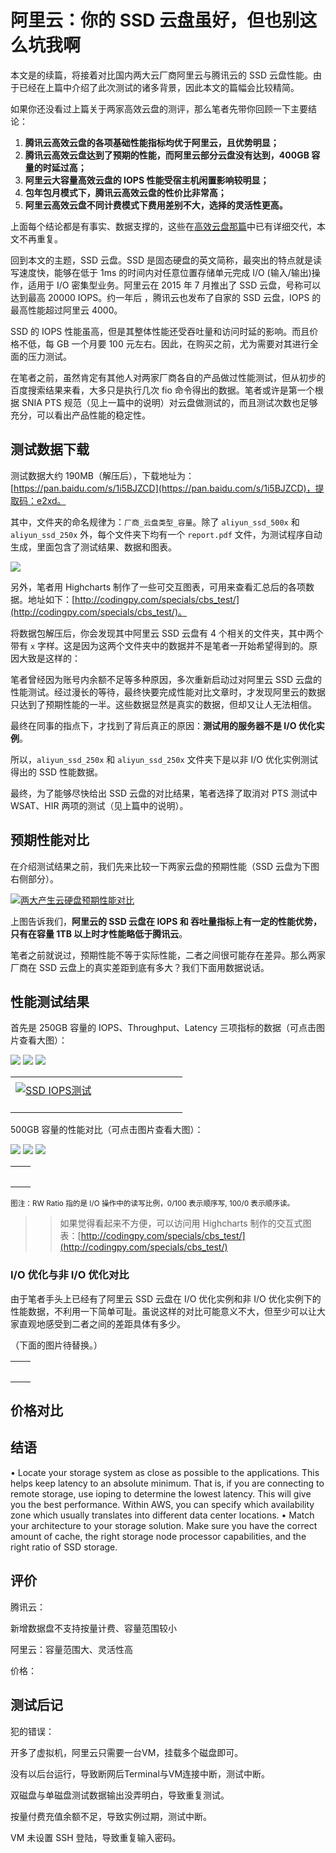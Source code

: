 # 阿里云：你的 SSD 云盘虽好，但也别这么坑我啊

本文是[]()的续篇，将接着对比国内两大云厂商阿里云与腾讯云的 SSD 云盘性能。由于已经在上篇中介绍了此次测试的诸多背景，因此本文的篇幅会比较精简。

如果你还没看过上篇关于两家高效云盘的测评，那么笔者先带你回顾一下主要结论：

1. **腾讯云高效云盘的各项基础性能指标均优于阿里云，且优势明显；**
2. **腾讯云高效云盘达到了预期的性能，而阿里云部分云盘没有达到，400GB 容量的时延过高；**
3. **阿里云大容量高效云盘的 IOPS 性能受宿主机闲置影响较明显；**
4. **包年包月模式下，腾讯云高效云盘的性价比非常高；**
5. **阿里云高效云盘不同计费模式下费用差别不大，选择的灵活性更高。**

上面每个结论都是有事实、数据支撑的，这些在[高效云盘那篇]()中已有详细交代，本文不再重复。

回到本文的主题，SSD 云盘。SSD 是固态硬盘的英文简称，最突出的特点就是读写速度快，能够在低于 1ms 的时间内对任意位置存储单元完成 I/O (输入/输出)操作，适用于 I/O 密集型业务。阿里云在 2015 年 7 月推出了 SSD 云盘，号称可以达到最高 20000 IOPS。约一年后 ，腾讯云也发布了自家的 SSD 云盘，IOPS 的最高性能超过阿里云 4000。

SSD 的 IOPS 性能虽高，但是其整体性能还受吞吐量和访问时延的影响。而且价格不低，每 GB 一个月要 100 元左右。因此，在购买之前，尤为需要对其进行全面的压力测试。

在笔者之前，虽然肯定有其他人对两家厂商各自的产品做过性能测试，但从初步的百度搜索结果来看，大多只是执行几次 fio 命令得出的数据。笔者或许是第一个根据 SNIA PTS 规范（见上一篇中的说明）对云盘做测试的，而且测试次数也足够充分，可以看出产品性能的稳定性。

## 测试数据下载

测试数据大约 190MB（解压后），下载地址为：[https://pan.baidu.com/s/1i5BJZCD](https://pan.baidu.com/s/1i5BJZCD)，提取码：e2xd。

其中，文件夹的命名规律为：`厂商_云盘类型_容量`。除了 `aliyun_ssd_500x` 和 `aliyun_ssd_250x` 外，每个文件夹下均有一个 `report.pdf` 文件，为测试程序自动生成，里面包含了测试结果、数据和图表。

![](http://ww2.sinaimg.cn/large/006tNc79gw1fahgz7diayj30bk0ak0ui.jpg)

另外，笔者用 Highcharts 制作了一些可交互图表，可用来查看汇总后的各项数据。地址如下：[http://codingpy.com/specials/cbs_test/](http://codingpy.com/specials/cbs_test/)。

将数据包解压后，你会发现其中阿里云 SSD 云盘有 4 个相关的文件夹，其中两个带有 `x` 字样。这是因为这两个文件夹中的数据并不是笔者一开始希望得到的。原因大致是这样的：

笔者曾经因为账号内余额不足等多种原因，多次重新启动过对阿里云 SSD 云盘的性能测试。经过漫长的等待，最终快要完成性能对比文章时，才发现阿里云的数据只达到了预期性能的一半。这些数据显然是真实的数据，但却又让人无法相信。

最终在同事的指点下，才找到了背后真正的原因：**测试用的服务器不是 I/O 优化实例**。

所以，`aliyun_ssd_250x` 和 `aliyun_ssd_250x` 文件夹下是以非 I/O 优化实例测试得出的 SSD 性能数据。

最终，为了能够尽快给出 SSD 云盘的对比结果，笔者选择了取消对 PTS 测试中 WSAT、HIR 两项的测试（见上篇中的说明）。

## 预期性能对比

在介绍测试结果之前，我们先来比较一下两家云盘的预期性能（SSD 云盘为下图右侧部分）。

<a href="http://ww1.sinaimg.cn/large/006tNc79gw1fah1xdjyjyj31400lgwig.jpg"><img src="http://ww1.sinaimg.cn/large/006tNc79gw1fah1xdjyjyj31400lgwig.jpg" alt="两大产生云硬盘预期性能对比"></a>

上图告诉我们，**阿里云的 SSD 云盘在 IOPS 和 吞吐量指标上有一定的性能优势，只有在容量 1TB 以上时才性能略低于腾讯云**。

笔者之前就说过，预期性能不等于实际性能，二者之间很可能存在差异。那么两家厂商在 SSD 云盘上的真实差距到底有多大？我们下面用数据说话。

## 性能测试结果

首先是 250GB 容量的 IOPS、Throughput、Latency 三项指标的数据（可点击图片查看大图）：

![](http://ww4.sinaimg.cn/large/006tNc79gw1fahhll18ugj30xc0m877a.jpg)
![](http://ww2.sinaimg.cn/large/006tNc79gw1fahhm6812bj30xc0m8mz8.jpg)
![](http://ww3.sinaimg.cn/large/006tNc79gw1fahhmmdpouj30xc0m8mza.jpg)

<table>
  <tr>
    <td style='width:50%;padding: 8px;'><a href="http://ww4.sinaimg.cn/large/006tNc79gw1fahhll18ugj30xc0m877a.jpg"><img src="http://ww4.sinaimg.cn/large/006tNc79gw1fahhll18ugj30xc0m877a.jpg" alt="SSD IOPS测试"></a></td>
    <td style='width:50%;padding: 8px;'><a href="http://ww2.sinaimg.cn/large/006tNc79gw1fahhm6812bj30xc0m8mz8.jpg"><img src="http://ww2.sinaimg.cn/large/006tNc79gw1fahhm6812bj30xc0m8mz8.jpg" alt=""></a></td>
  </tr>
  <tr>
      <td style='width:50%;padding: 8px;'><a href="http://ww3.sinaimg.cn/large/006tNc79gw1fahhmmdpouj30xc0m8mza.jpg"><img src="http://ww3.sinaimg.cn/large/006tNc79gw1fahhmmdpouj30xc0m8mza.jpg" alt=""></a></td>
    </tr>
</table>

500GB 容量的性能对比（可点击图片查看大图）：

![](http://ww3.sinaimg.cn/large/006tNc79gw1fahhn43a0sj30xc0m8goo.jpg)
![](http://ww3.sinaimg.cn/large/006tNc79gw1fahhnjahjsj30xc0m80us.jpg)
![](http://ww3.sinaimg.cn/large/006tNc79gw1fahho0rmjbj30xc0m8mzd.jpg)

<table>
  <tr>
    <td style='width:50%;padding: 8px;'><a href="http://ww3.sinaimg.cn/large/006tNc79gw1fahhn43a0sj30xc0m8goo.jpg"><img src="http://ww3.sinaimg.cn/large/006tNc79gw1fahhn43a0sj30xc0m8goo.jpg" alt=""></a></td>
    <td style='width:50%;padding: 8px;'><a href="http://ww3.sinaimg.cn/large/006tNc79gw1fahhnjahjsj30xc0m80us.jpg"><img src="http://ww3.sinaimg.cn/large/006tNc79gw1fahhnjahjsj30xc0m80us.jpg" alt=""></a></td>
  </tr>
  <tr>
      <td style='width:50%;padding: 8px;'><a href="http://ww3.sinaimg.cn/large/006tNc79gw1fahho0rmjbj30xc0m8mzd.jpg"><img src="http://ww3.sinaimg.cn/large/006tNc79gw1fahho0rmjbj30xc0m8mzd.jpg" alt=""></a></td>
    </tr>
</table>


<small>图注：RW Ratio 指的是 I/O 操作中的读写比例，0/100 表示顺序写, 100/0 表示顺序读。</small>

> > 如果觉得看起来不方便，可以访问用 Highcharts 制作的交互式图表：[http://codingpy.com/specials/cbs_test/](http://codingpy.com/specials/cbs_test/)

### I/O 优化与非 I/O 优化对比

由于笔者手头上已经有了阿里云 SSD 云盘在 I/O 优化实例和非 I/O 优化实例下的性能数据，不利用一下简单可耻。虽说这样的对比可能意义不大，但至少可以让大家直观地感受到二者之间的差距具体有多少。

（下面的图片待替换。）

<table>
  <tr>
    <td style='width:50%;padding: 8px;'><a href="http://ww3.sinaimg.cn/large/006tNc79gw1fahhn43a0sj30xc0m8goo.jpg"><img src="http://ww3.sinaimg.cn/large/006tNc79gw1fahhn43a0sj30xc0m8goo.jpg" alt=""></a></td>
    <td style='width:50%;padding: 8px;'><a href="http://ww3.sinaimg.cn/large/006tNc79gw1fahhnjahjsj30xc0m80us.jpg"><img src="http://ww3.sinaimg.cn/large/006tNc79gw1fahhnjahjsj30xc0m80us.jpg" alt=""></a></td>
  </tr>
  <tr>
      <td style='width:50%;padding: 8px;'><a href="http://ww3.sinaimg.cn/large/006tNc79gw1fahho0rmjbj30xc0m8mzd.jpg"><img src="http://ww3.sinaimg.cn/large/006tNc79gw1fahho0rmjbj30xc0m8mzd.jpg" alt=""></a></td>
    </tr>
</table>


## 价格对比


## 结语

• Locate your storage system as close as possible to the applications. This helps keep latency to an absolute minimum. That is, if you are connecting to remote storage, use ioping to determine the lowest latency. This will give you the best performance. Within AWS, you can specify which availability zone which usually translates into different data center locations.
• Match your architecture to your storage solution. Make sure you have the correct amount of cache, the right storage node processor capabilities, and the right ratio of SSD storage.

## 评价

腾讯云：

新增数据盘不支持按量计费、容量范围较小

阿里云：容量范围大、灵活性高

价格：

## 测试后记

犯的错误：

开多了虚拟机，阿里云只需要一台VM，挂载多个磁盘即可。

没有以后台运行，导致断网后Terminal与VM连接中断，测试中断。

双磁盘与单磁盘测试数据输出没弄明白，导致重复测试。

按量付费充值余额不足，导致实例过期，测试中断。

VM 未设置 SSH 登陆，导致重复输入密码。